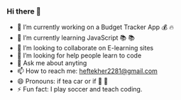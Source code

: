 ### Hi there 👋

- 🔭 I’m currently working on a Budget Tracker App :moneybag: :fire: 
- 🌱 I’m currently learning JavaScript 📚 :books:
- 👯 I’m looking to collaborate on E-learning sites
- 🤔 I’m looking for help people learn to code
- 💬 Ask me about anyting
- 📫 How to reach me: heftekher2281@gmail.com
- 😄 Pronouns: if tea car or if 🍵 🚗
- ⚡ Fun fact: I play soccer and teach coding.
